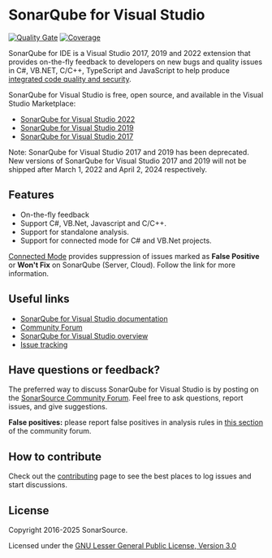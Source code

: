 # SonarQube for Visual Studio

[![Quality Gate](https://sonarcloud.io/api/project_badges/measure?project=sonarlint-visualstudio&metric=alert_status)](https://sonarcloud.io/summary/new_code?id=sonarlint-visualstudio)
[![Coverage](https://sonarcloud.io/api/project_badges/measure?project=sonarlint-visualstudio&metric=coverage)](https://sonarcloud.io/component_measures?id=sonarlint-visualstudio&metric=new_lines_to_cover&view=list)


SonarQube for IDE is a Visual Studio 2017, 2019 and 2022 extension that provides on-the-fly feedback to developers on new bugs and quality issues in C#, VB.NET, C/C++, TypeScript and JavaScript to help produce [integrated code quality and security](https://www.sonarsource.com/solutions/for-developers/).

SonarQube for Visual Studio is free, open source, and available in the Visual Studio Marketplace:
* [SonarQube for Visual Studio 2022](https://marketplace.visualstudio.com/items?itemName=SonarSource.SonarLintforVisualStudio2022)
* [SonarQube for Visual Studio 2019](https://marketplace.visualstudio.com/items?itemName=SonarSource.SonarLintforVisualStudio2019)
* [SonarQube for Visual Studio 2017](https://marketplace.visualstudio.com/items?itemName=SonarSource.SonarLintforVisualStudio2017)

Note: SonarQube for Visual Studio 2017 and 2019 has been deprecated. New versions of SonarQube for Visual Studio 2017 and 2019 will not be shipped after March 1, 2022 and April 2, 2024 respectively. 


## Features
* On-the-fly feedback
* Support C#, VB.Net, Javascript and C/C++.
* Support for standalone analysis.
* Support for connected mode for C# and VB.Net projects.

[Connected Mode](https://docs.sonarsource.com/sonarlint/visual-studio/team-features/connected-mode/) provides suppression of issues marked as **False Positive** or **Won't Fix** on SonarQube (Server, Cloud). Follow the link for more information.

## Useful links
* [SonarQube for Visual Studio documentation](https://docs.sonarsource.com/sonarlint/visual-studio/)
* [Community Forum](https://community.sonarsource.com/)
* [SonarQube for Visual Studio overview](https://www.sonarsource.com/products/sonarlint/features/visual-studio/)
* [Issue tracking](https://github.com/SonarSource/sonarlint-visualstudio/issues)

## Have questions or feedback?

The preferred way to discuss SonarQube for Visual Studio is by posting on the [SonarSource Community Forum](https://community.sonarsource.com). Feel free to ask questions, report issues, and give suggestions.

**False positives:** please report false positives in analysis rules in [this section](https://community.sonarsource.com/c/bug/fp/7) of the community forum. 

## How to contribute

Check out the [contributing](CONTRIBUTING.md) page to see the best places to log issues and start discussions.

## License

Copyright 2016-2025 SonarSource.

Licensed under the [GNU Lesser General Public License, Version 3.0](http://www.gnu.org/licenses/lgpl.txt)